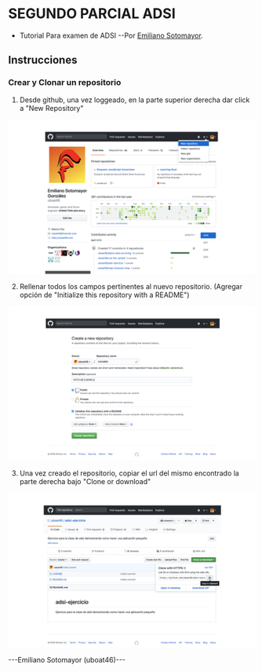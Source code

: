 # SEGUNDO PARCIAL ADSI
* Tutorial Para examen de ADSI
--Por [Emiliano Sotomayor](https://uboat46.com/).

## Instrucciones

### Crear y Clonar un repositorio

1. Desde github, una vez loggeado, en la parte superior derecha dar click a "New Repository"

![Crear un nuevo repositorio](./images/newRepo.png)

2. Rellenar todos los campos pertinentes al nuevo repositorio. (Agregar opción de "Initialize this repository with a README")

![Configurando Repositorio](./images/createRepo.png)

3. Una vez creado el repositorio, copiar el url del mismo encontrado la parte derecha bajo "Clone or download" 

![Copiando url de descarga](./images/copyRepo.png)

 ---Emiliano Sotomayor (uboat46)--- 


